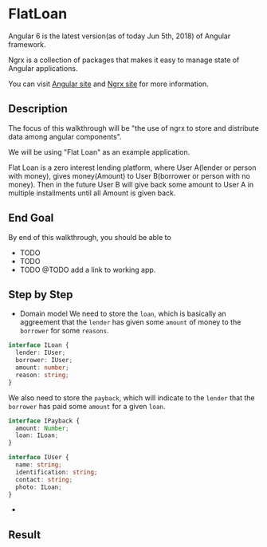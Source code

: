 # FlatLoan

Angular 6 is the latest version(as of today Jun 5th, 2018) of Angular framework.

Ngrx is a collection of packages that makes it easy to manage state of Angular applications.

You can visit [Angular site]() and [Ngrx site]() for more information.

## Description

The focus of this walkthrough will be "the use of ngrx to store and distribute data among angular components".

We will be using "Flat Loan" as an example application.

Flat Loan is a zero interest lending platform, where User A(lender or person with money), gives money(Amount) to User B(borrower or person with no money). Then in the future User B will give back some amount to User A in multiple installments until all Amount is given back.

## End Goal

By end of this walkthrough, you should be able to
* TODO
* TODO
* TODO
@TODO add a link to working app.

## Step by Step

* Domain model
We need to store the `loan`, which is basically an aggreement that the `lender` has given some `amount` of money to the `borrower` for some `reasons`.
```typescript
interface ILoan {
  lender: IUser;
  borrower: IUser;
  amount: number;
  reason: string;
}
```

We also need to store the `payback`, which will indicate to the `lender` that the `borrower` has paid some `amount` for a given `loan`.
```typescript
interface IPayback {
  amount: Number;
  loan: ILoan;
}
```

```typescript
interface IUser {
  name: string;
  identification: string;
  contact: string;
  photo: ILoan;
}
```

* 

## Result
